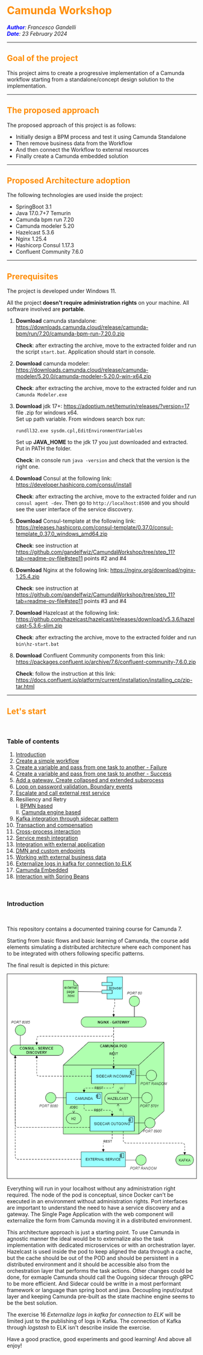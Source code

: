 # <span style="color:darkorange">Camunda Workshop</span> 

_<span style="color:blue">**Author**</span>: Francesco Gandelli \
<span style="color:blue">**Date**</span>: 23 February 2024_

---

## <span style="color:darkorange">Goal of the project</span>

This project aims to create a progressive implementation of a Camunda workflow
starting from a standalone/concept design solution to the implementation.

---
## <span style="color:darkorange">The proposed approach</span>

The proposed approach of this project is as follows:
- Initially design a BPM process and test it using Camunda Standalone
- Then remove business data from the Workflow
- And then connect the Workflow to external resources
- Finally create a Camunda embedded solution

---
## <span style="color:darkorange">Proposed Architecture adoption</span>

The following technologies are used inside the project:
- SpringBoot 3.1
- Java 17.0.7+7 Temurin
- Camunda bpm run 7.20
- Camunda modeler 5.20
- Hazelcast 5.3.6
- Nginx 1.25.4
- Hashicorp Consul 1.17.3
- Confluent Community 7.6.0

---
## <span style="color:darkorange">Prerequisites</span>

The project is developed under Windows 11.

All the project **doesn't require administration rights** on your machine. All software involved are **portable**.

1) **Download** camunda standalone: https://downloads.camunda.cloud/release/camunda-bpm/run/7.20/camunda-bpm-run-7.20.0.zip

    **Check**: after extracting the archive, move to the extracted folder and run the script `start.bat`. Application should start in console.

2) **Download** camunda modeler: https://downloads.camunda.cloud/release/camunda-modeler/5.20.0/camunda-modeler-5.20.0-win-x64.zip

    **Check**: after extracting the archive, move to the extracted folder and run `Camunda Modeler.exe`

3) **Download** jdk 17+: https://adoptium.net/temurin/releases/?version=17 file .zip for windows x64.\
    Set up path variable. From windows search box run: 

    ```dos
	rundll32.exe sysdm.cpl,EditEnvironmentVariables
    ```

    Set up **JAVA_HOME** to the jdk 17 you just downloaded and extracted. Put in PATH the folder.

    **Check**: in console run `java -version` and check that the version is the right one.

4) **Download** Consul at the following link: https://developer.hashicorp.com/consul/install

    **Check**: after extracting the archive, move to the extracted folder and run `consul agent -dev`. Then go to `http://localhost:8500` and you should see the user interface of the service discovery.

5) **Download** Consul-template at the following link:  https://releases.hashicorp.com/consul-template/0.37.0/consul-template_0.37.0_windows_amd64.zip

    **Check**: see instruction at https://github.com/gandelfwiz/CamundaWorkshop/tree/step_11?tab=readme-ov-file#step11 points #2 and #4

6) **Download** Nginx at the following link: https://nginx.org/download/nginx-1.25.4.zip

    **Check**: see instruction at https://github.com/gandelfwiz/CamundaWorkshop/tree/step_11?tab=readme-ov-file#step11 points #3 and #4

7) **Download** Hazelcast at the following link: https://github.com/hazelcast/hazelcast/releases/download/v5.3.6/hazelcast-5.3.6-slim.zip

    **Check**: after extracting the archive, move to the extracted folder and run `bin\hz-start.bat`

8) **Download** Confluent Community components from this link: https://packages.confluent.io/archive/7.6/confluent-community-7.6.0.zip

    **Check**: follow the instruction at this link: https://docs.confluent.io/platform/current/installation/installing_cp/zip-tar.html

---
## <span style="color:darkorange">Let's start</span>

&nbsp;

### Table of contents
1. [Introduction](#intro)
2. [Create a simple workflow](https://github.com/gandelfwiz/CamundaWorkshop/tree/step_01)
3. [Create a variable and pass from one task to another - Failure](https://github.com/gandelfwiz/CamundaWorkshop/tree/step_02_not_ok)
4. [Create a variable and pass from one task to another - Success](https://github.com/gandelfwiz/CamundaWorkshop/tree/step_02_ok)
5. [Add a gateway. Create collapsed and extended subprocess](https://github.com/gandelfwiz/CamundaWorkshop/tree/step_03)
6. [Loop on password validation. Boundary events](https://github.com/gandelfwiz/CamundaWorkshop/tree/step_04)
7. [Escalate and call external rest service](https://github.com/gandelfwiz/CamundaWorkshop/tree/step_05)
8. Resiliency and Retry\
	I. [BPMN based](https://github.com/gandelfwiz/CamundaWorkshop/tree/step_06a_retry_bpmn)\
	II. [Camunda engine based](https://github.com/gandelfwiz/CamundaWorkshop/tree/step_06b_retry_camunda)
9. [Kafka integration through sidecar pattern](https://github.com/gandelfwiz/CamundaWorkshop/tree/step_07)
10. [Transaction and compensation](https://github.com/gandelfwiz/CamundaWorkshop/tree/step_08)
11. [Cross-process interaction](https://github.com/gandelfwiz/CamundaWorkshop/tree/step_09)
12. [Service mesh integration](https://github.com/gandelfwiz/CamundaWorkshop/tree/step_10)
13. [Integration with external application](https://github.com/gandelfwiz/CamundaWorkshop/tree/step_11)
14. [DMN and custom endpoints](https://github.com/gandelfwiz/CamundaWorkshop/tree/step_12)
15. [Working with external business data](https://github.com/gandelfwiz/CamundaWorkshop/tree/step_13)
16. [Externalize logs in kafka for connection to ELK](https://github.com/gandelfwiz/CamundaWorkshop/tree/step_14)
17. [Camunda Embedded](https://github.com/gandelfwiz/CamundaWorkshop/tree/step_15)
18. [Interaction with Spring Beans](https://github.com/gandelfwiz/CamundaWorkshop/tree/step_16)

&nbsp;

<div id="intro" />

### Introduction

&nbsp;

This repository contains a documented training course for Camunda 7.

Starting from basic flows and basic learning of Camunda, the course add elements simulating a distributed architecture where each component has to be integrated with others following specific patterns.

The final result is depicted in this picture:

![Architecture](Overview.png)

Everything will run in your localhost without any administration right required. The node of the pod is conceptual, since Docker can't be executed in an environment without administration rights. Port interfaces are important to understand the need to have a service discovery and a gateway. The Single Page Application with the web component will externalize the form from Camunda moving it in a distributed environment.

This architecture approach is just a starting point. To use Camunda in agnostic manner the ideal would be to externalize also the task implementation with dedicated microservices or with an orchestration layer. Hazelcast is used inside the pod to keep aligned the data through a cache, but the cache should be out of the POD and should be persistent in a distributed environment and it should be accessible also from the orchestration layer that performs the task actions. Other changes could be done, for exmaple Camunda should call the Ougoing sidecar through gRPC to be more efficient. And Sidecar could be writte in a most performant framework or language than spring boot and java. Decoupling input/output layer and keeping Camunda pre-built as the state machine engine seems to be the best solution.

The exercise 16 _Externalize logs in kafka for connection to ELK_ will be limited just to the publishing of logs in Kafka. The connection of Kafka through _logstash_ to ELK isn't describe inside the exercise.

Have a good practice, good experiments and good learning! And above all enjoy!
